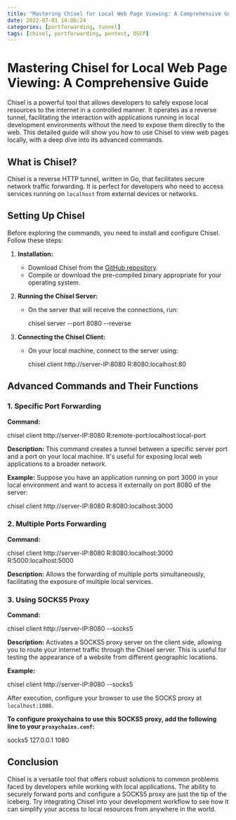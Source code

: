 ```yaml
---
title: "Mastering Chisel for Local Web Page Viewing: A Comprehensive Guide"
date: 2022-07-01 14:06:24
categories: [portforwarding, tunnel]
tags: [chisel, portforwarding, pentest, OSCP]
---
```


# Mastering Chisel for Local Web Page Viewing: A Comprehensive Guide

Chisel is a powerful tool that allows developers to safely expose local resources to the internet in a controlled manner. It operates as a reverse tunnel, facilitating the interaction with applications running in local development environments without the need to expose them directly to the web. This detailed guide will show you how to use Chisel to view web pages locally, with a deep dive into its advanced commands.

## What is Chisel?

Chisel is a reverse HTTP tunnel, written in Go, that facilitates secure network traffic forwarding. It is perfect for developers who need to access services running on `localhost` from external devices or networks.

## Setting Up Chisel

Before exploring the commands, you need to install and configure Chisel. Follow these steps:

1. **Installation:**
   - Download Chisel from the [GitHub repository](https://github.com/jpillora/chisel).
   - Compile or download the pre-compiled binary appropriate for your operating system.

2. **Running the Chisel Server:**
   - On the server that will receive the connections, run:
    
      chisel server --port 8080 --reverse
     

3. **Connecting the Chisel Client:**
   - On your local machine, connect to the server using:
     
     chisel client http://server-IP:8080 R:8080:localhost:80
     

## Advanced Commands and Their Functions

### 1. Specific Port Forwarding

**Command:**

   chisel client http://server-IP:8080 R:remote-port:localhost:local-port

**Description:**
This command creates a tunnel between a specific server port and a port on your local machine. It's useful for exposing local web applications to a broader network.

**Example:**
Suppose you have an application running on port 3000 in your local environment and want to access it externally on port 8080 of the server:

   chisel client http://server-IP:8080 R:8080:localhost:3000


### 2. Multiple Ports Forwarding

**Command:**

   chisel client http://server-IP:8080 R:8080:localhost:3000 R:5000:localhost:5000

**Description:**
Allows the forwarding of multiple ports simultaneously, facilitating the exposure of multiple local services.

### 3. Using SOCKS5 Proxy

**Command:**

   chisel client http://server-IP:8080 --socks5

**Description:**
Activates a SOCKS5 proxy server on the client side, allowing you to route your internet traffic through the Chisel server. This is useful for testing the appearance of a website from different geographic locations.

**Example:**

   chisel client http://server-IP:8080 --socks5

After execution, configure your browser to use the SOCKS proxy at `localhost:1080`.

**To configure proxychains to use this SOCKS5 proxy, add the following line to your `proxychains.conf`:**

   socks5  127.0.0.1 1080


## Conclusion

Chisel is a versatile tool that offers robust solutions to common problems faced by developers while working with local applications. The ability to securely forward ports and configure a SOCKS5 proxy are just the tip of the iceberg. Try integrating Chisel into your development workflow to see how it can simplify your access to local resources from anywhere in the world.
